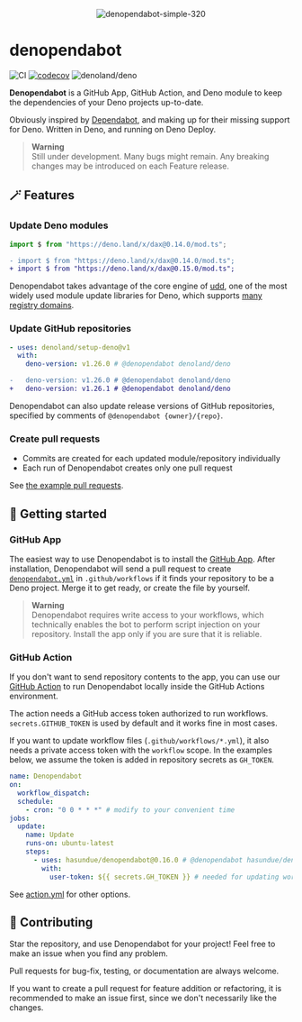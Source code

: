 <div align="center">

![denopendabot-simple-320](https://user-images.githubusercontent.com/309723/198542926-bc43533c-63cd-4595-b7d3-6c7b4ade9bfb.png)

</div>

# denopendabot

<!-- deno-fmt-ignore-start -->

![CI](https://github.com/hasundue/denopendabot/actions/workflows/ci.yml/badge.svg)
[![codecov](https://codecov.io/gh/hasundue/denopendabot/branch/main/graph/badge.svg)](https://codecov.io/gh/hasundue/denopendabot)
![denoland/deno](https://img.shields.io/badge/Deno-v1.32.3-informational?logo=deno) <!-- @denopendabot denoland/deno -->

<!-- deno-fmt-ignore-end -->

**Denopendabot** is a GitHub App, GitHub Action, and Deno module to keep the
dependencies of your Deno projects up-to-date.

Obviously inspired by [Dependabot](https://github.com/features/security/), and
making up for their missing support for Deno. Written in Deno, and running on
Deno Deploy.

> **Warning**\
> Still under development. Many bugs might remain. Any breaking changes may be
> introduced on each Feature release.

## :magic_wand: Features

### Update Deno modules

<!-- @denopendabot ignore-start -->

```typescript
import $ from "https://deno.land/x/dax@0.14.0/mod.ts";
```

```diff
- import $ from "https://deno.land/x/dax@0.14.0/mod.ts";
+ import $ from "https://deno.land/x/dax@0.15.0/mod.ts";
```

Denopendabot takes advantage of the core engine of
[udd](https://github.com/hayd/deno-udd), one of the most widely used module
update libraries for Deno, which supports
[many registry domains](https://github.com/hayd/deno-udd#supported-domains).

### Update GitHub repositories

```yaml
- uses: denoland/setup-deno@v1
  with:
    deno-version: v1.26.0 # @denopendabot denoland/deno
```

```diff
-   deno-version: v1.26.0 # @denopendabot denoland/deno
+   deno-version: v1.26.1 # @denopendabot denoland/deno
```

<!-- @denopendabot ignore-end -->

Denopendabot can also update release versions of GitHub repositories, specified
by comments of `@denopendabot {owner}/{repo}`.

### Create pull requests

- Commits are created for each updated module/repository individually
- Each run of Denopendabot creates only one pull request

See [the example pull requests](https://github.com/hasundue/denopendabot/pulls).

## :rocket: Getting started

### GitHub App

The easiest way to use Denopendabot is to install the
[GitHub App](https://github.com/apps/denopendabot). After installation,
Denopendabot will send a pull request to create
[`denopendabot.yml`](./app/denopendabot.yml) in `.github/workflows` if it finds
your repository to be a Deno project. Merge it to get ready, or create the file
by yourself.

> **Warning**\
> Denopendabot requires write access to your workflows, which technically
> enables the bot to perform script injection on your repository. Install the
> app only if you are sure that it is reliable.

### GitHub Action

If you don't want to send repository contents to the app, you can use our
[GitHub Action](https://github.com/marketplace/actions/denopendabot) to run
Denopendabot locally inside the GitHub Actions environment.

The action needs a GitHub access token authorized to run workflows.
`secrets.GITHUB_TOKEN` is used by default and it works fine in most cases.

If you want to update workflow files (`.github/workflows/*.yml`), it also needs
a private access token with the `workflow` scope. In the examples below, we
assume the token is added in repository secrets as `GH_TOKEN`.

```yaml
name: Denopendabot
on:
  workflow_dispatch:
  schedule:
    - cron: "0 0 * * *" # modify to your convenient time
jobs:
  update:
    name: Update
    runs-on: ubuntu-latest
    steps:
      - uses: hasundue/denopendabot@0.16.0 # @denopendabot hasundue/denopendabot
        with:
          user-token: ${{ secrets.GH_TOKEN }} # needed for updating workflows
```

See [action.yml](./action.yml) for other options.

## :handshake: Contributing

Star the repository, and use Denopendabot for your project! Feel free to make an
issue when you find any problem.

Pull requests for bug-fix, testing, or documentation are always welcome.

If you want to create a pull request for feature addition or refactoring, it is
recommended to make an issue first, since we don't necessarily like the changes.
